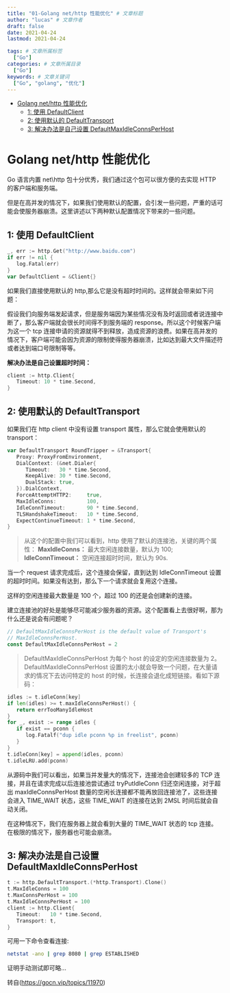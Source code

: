 ```yaml
---
title: "01-Golang net/http 性能优化" # 文章标题
author: "lucas" # 文章作者
draft: false
date: 2021-04-24
lastmod: 2021-04-24

tags: # 文章所属标签
  ["Go"]
categories: # 文章所属目录
  ["Go"]
keywords: # 文章关键词
  ["Go", "golang", "优化"]
---
```


- [Golang net/http 性能优化](#golang-nethttp-性能优化)
  - [1: 使用 DefaultClient](#1-使用-defaultclient)
  - [2: 使用默认的 DefaultTransport](#2-使用默认的-defaulttransport)
  - [3: 解决办法是自己设置 DefaultMaxIdleConnsPerHost](#3解决办法是自己设置-defaultmaxidleconnsperhost)

# Golang net/http 性能优化

Go 语言内置 net\http 包十分优秀，我们通过这个包可以很方便的去实现 HTTP 的客户端和服务端。

但是在高并发的情况下，如果我们使用默认的配置，会引发一些问题，严重的话可能会使服务器崩溃。这里讲述以下两种默认配置情况下带来的一些问题。

## 1: 使用 DefaultClient

```go
_, err := http.Get("http://www.baidu.com")
if err != nil {
   log.Fatal(err)
}
var DefaultClient = &Client{}
```

如果我们直接使用默认的 http,那么它是没有超时时间的。这样就会带来如下问题：

假设我们向服务端发起请求，但是服务端因为某些情况没有及时返回或者说连接中断了，那么客户端就会很长时间得不到服务端的 response。所以这个时候客户端为这一个 tcp 连接申请的资源就得不到释放，造成资源的浪费。如果在高并发的情况下，客户端可能会因为资源的限制使得服务器崩溃，比如达到最大文件描述符或者达到端口号限制等等。

**解决办法是自己设置超时时间：**

```go
client := http.Client{
   Timeout: 10 * time.Second,
}
```

## 2: 使用默认的 DefaultTransport

如果我们在 http client 中没有设置 transport 属性，那么它就会使用默认的 transport：

```go
var DefaultTransport RoundTripper = &Transport{
   Proxy: ProxyFromEnvironment,
   DialContext: (&net.Dialer{
      Timeout:   30 * time.Second,
      KeepAlive: 30 * time.Second,
      DualStack: true,
   }).DialContext,
   ForceAttemptHTTP2:     true,
   MaxIdleConns:          100,
   IdleConnTimeout:       90 * time.Second,
   TLSHandshakeTimeout:   10 * time.Second,
   ExpectContinueTimeout: 1 * time.Second,
}
```

> 从这个的配置中我们可以看到，http 使用了默认的连接池，关键的两个属性：
> **MaxIdleConns：** 最大空闲连接数量，默认为 100;
> **IdleConnTimeout：** 空闲连接超时时间，默认为 90s.

当一个 request 请求完成后，这个连接会保留，直到达到 IdleConnTimeout 设置的超时时间。如果没有达到，那么下一个请求就会复用这个连接。

这样的空闲连接最大数量是 100 个，超过 100 的还是会创建新的连接。

建立连接池的好处是能够尽可能减少服务器的资源。这个配置看上去很好啊，那为什么还是说会有问题呢？

```go
// DefaultMaxIdleConnsPerHost is the default value of Transport's
// MaxIdleConnsPerHost.
const DefaultMaxIdleConnsPerHost = 2

```

> DefaultMaxIdleConnsPerHost 为每个 host 的设定的空闲连接数量为 2。  
> DefaultMaxIdleConnsPerHost 设置的太小就会导致一个问题，在大量请求的情况下去访问特定的 host 的时候，长连接会退化成短链接。看如下源码：

```go
idles := t.idleConn[key]
if len(idles) >= t.maxIdleConnsPerHost() {
   return errTooManyIdleHost
}
for _, exist := range idles {
   if exist == pconn {
      log.Fatalf("dup idle pconn %p in freelist", pconn)
   }
}
t.idleConn[key] = append(idles, pconn)
t.idleLRU.add(pconn)
```

从源码中我们可以看出，如果当并发量大的情况下，连接池会创建较多的 TCP 连接，并且在请求完成以后连接池尝试通过 tryPutIdleConn 归还空闲连接，对于超出 maxIdleConnsPerHost 数量的空闲长连接都不能再放回连接池了，这些连接会进入 TIME_WAIT 状态，这些 TIME_WAIT 的连接在达到 2MSL 时间后就会自动关闭。

在这种情况下，我们在服务器上就会看到大量的 TIME_WAIT 状态的 tcp 连接。在极限的情况下，服务器也可能会崩溃。

## 3: 解决办法是自己设置 DefaultMaxIdleConnsPerHost

```go
t := http.DefaultTransport.(*http.Transport).Clone()
t.MaxIdleConns = 100
t.MaxConnsPerHost = 100
t.MaxIdleConnsPerHost = 100
client := http.Client{
   Timeout:   10 * time.Second,
   Transport: t,
}
```

可用一下命令查看连接:

```bash
netstat -ano | grep 8080 | grep ESTABLISHED
```

证明手动测试即可略...

转自(https://gocn.vip/topics/11970)
